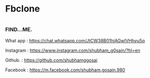 # Fbclone


#



### FIND...ME.


What app  : https://chat.whatsapp.com/JtCW38B01hjAGwlVHhyu5q

Instagram : https://www.instagram.com/shubham_g0sain/?hl=en

Github.   : https://github.com/shubhamggosai

Facebook  : https://m.facebook.com/shubham.gosain.980

